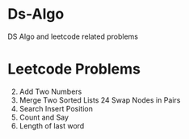 # Ds-Algo
DS Algo and leetcode  related problems

# Leetcode Problems
2. Add Two Numbers
21. Merge Two Sorted Lists
24 Swap Nodes in Pairs
35. Search Insert Position
38. Count and Say
58. Length of last word
